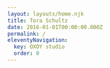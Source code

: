 ```yaml
---
layout: layouts/home.njk
title: Tora Schultz
date: 2016-01-01T00:00:00.000Z
permalink: /
eleventyNavigation:
  key: OXOY studio
  order: 0
---
```


